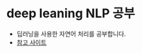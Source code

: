 # deep leaning NLP 공부

+ 딥러닝을 사용한 자연어 처리를 공부합니다.
+ [참고 사이트](<https://wikidocs.net/book/2155>)







